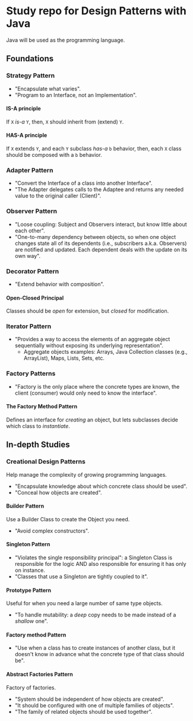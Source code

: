 # Study repo for Design Patterns with Java

Java will be used as the programming language.

## Foundations

### Strategy Pattern

* "Encapsulate what varies".
* "Program to an Interface, not an Implementation".

#### IS-A principle

If ```X``` *is-a* ```Y```, then, ```X``` should inherit from (extend) ```Y```.

#### HAS-A principle

If ```X``` extends ```Y```, and each ```Y``` subclass *has-a* ```b``` behavior, then, each ```X``` class should be composed with a ```b``` behavior.

### Adapter Pattern

* "Convert the Interface of a class into another Interface".
* "The Adapter delegates calls to the Adaptee and returns any needed value to the original caller (Client)".

### Observer Pattern

* "Loose coupling: Subject and Observers interact, but know little about each other".
* "One-to-many dependency between objects, so when one object changes state all of its dependents (i.e., subscribers a.k.a. Observers) are notified and updated. Each dependent deals with the update on its own way".

### Decorator Pattern

* "Extend behavior with composition".

#### Open-Closed Principal

Classes should be *open* for extension, but *closed* for modification.

### Iterator Pattern

* "Provides a way to access the elements of an aggregate object sequentially without exposing its underlying representation".
    * Aggregate objects examples: Arrays, Java Collection classes (e.g., ArrayList), Maps, Lists, Sets, etc.

### Factory Patterns

* "Factory is the only place where the concrete types are known, the client (consumer) would only need to know the interface".

#### The Factory Method Pattern

Defines an interface for *creating* an object, but lets subclasses decide which class to *instantiate*.

## In-depth Studies

### Creational Design Patterns

Help manage the complexity of growing programming languages.

* "Encapsulate knowledge about which concrete class should be used".
* "Conceal how objects are created".

#### Builder Pattern

Use a Builder Class to create the Object you need.

* "Avoid complex constructors".

#### Singleton Pattern

* "Violates the single responsibility principal": a Singleton Class is responsible for the logic AND also responsible for ensuring it has only on instance.
* "Classes that use a Singleton are tightly coupled to it".

#### Prototype Pattern

Useful for when you need a large number of same type objects.

* "To handle mutability: a *deep* copy needs to be made instead of a *shallow* one".

#### Factory method Pattern

* "Use when a class has to create instances of another class, but it doesn't know in advance what the concrete type of that class should be".

#### Abstract Factories Pattern

Factory of factories.

* "System should be independent of how objects are created".
* "It should be configured with one of multiple families of objects".
* "The family of related objects should be used together".
